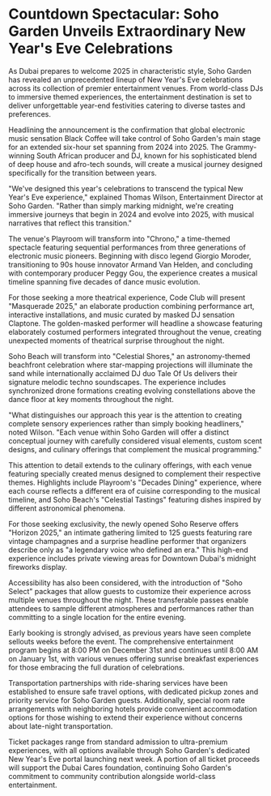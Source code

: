 # Countdown Spectacular: Soho Garden Unveils Extraordinary New Year's Eve Celebrations

As Dubai prepares to welcome 2025 in characteristic style, Soho Garden has revealed an unprecedented lineup of New Year's Eve celebrations across its collection of premier entertainment venues. From world-class DJs to immersive themed experiences, the entertainment destination is set to deliver unforgettable year-end festivities catering to diverse tastes and preferences.

Headlining the announcement is the confirmation that global electronic music sensation Black Coffee will take control of Soho Garden's main stage for an extended six-hour set spanning from 2024 into 2025. The Grammy-winning South African producer and DJ, known for his sophisticated blend of deep house and afro-tech sounds, will create a musical journey designed specifically for the transition between years.

"We've designed this year's celebrations to transcend the typical New Year's Eve experience," explained Thomas Wilson, Entertainment Director at Soho Garden. "Rather than simply marking midnight, we're creating immersive journeys that begin in 2024 and evolve into 2025, with musical narratives that reflect this transition."

The venue's Playroom will transform into "Chrono," a time-themed spectacle featuring sequential performances from three generations of electronic music pioneers. Beginning with disco legend Giorgio Moroder, transitioning to 90s house innovator Armand Van Helden, and concluding with contemporary producer Peggy Gou, the experience creates a musical timeline spanning five decades of dance music evolution.

For those seeking a more theatrical experience, Code Club will present "Masquerade 2025," an elaborate production combining performance art, interactive installations, and music curated by masked DJ sensation Claptone. The golden-masked performer will headline a showcase featuring elaborately costumed performers integrated throughout the venue, creating unexpected moments of theatrical surprise throughout the night.

Soho Beach will transform into "Celestial Shores," an astronomy-themed beachfront celebration where star-mapping projections will illuminate the sand while internationally acclaimed DJ duo Tale Of Us delivers their signature melodic techno soundscapes. The experience includes synchronized drone formations creating evolving constellations above the dance floor at key moments throughout the night.

"What distinguishes our approach this year is the attention to creating complete sensory experiences rather than simply booking headliners," noted Wilson. "Each venue within Soho Garden will offer a distinct conceptual journey with carefully considered visual elements, custom scent designs, and culinary offerings that complement the musical programming."

This attention to detail extends to the culinary offerings, with each venue featuring specially created menus designed to complement their respective themes. Highlights include Playroom's "Decades Dining" experience, where each course reflects a different era of cuisine corresponding to the musical timeline, and Soho Beach's "Celestial Tastings" featuring dishes inspired by different astronomical phenomena.

For those seeking exclusivity, the newly opened Soho Reserve offers "Horizon 2025," an intimate gathering limited to 125 guests featuring rare vintage champagnes and a surprise headline performer that organizers describe only as "a legendary voice who defined an era." This high-end experience includes private viewing areas for Downtown Dubai's midnight fireworks display.

Accessibility has also been considered, with the introduction of "Soho Select" packages that allow guests to customize their experience across multiple venues throughout the night. These transferable passes enable attendees to sample different atmospheres and performances rather than committing to a single location for the entire evening.

Early booking is strongly advised, as previous years have seen complete sellouts weeks before the event. The comprehensive entertainment program begins at 8:00 PM on December 31st and continues until 8:00 AM on January 1st, with various venues offering sunrise breakfast experiences for those embracing the full duration of celebrations.

Transportation partnerships with ride-sharing services have been established to ensure safe travel options, with dedicated pickup zones and priority service for Soho Garden guests. Additionally, special room rate arrangements with neighboring hotels provide convenient accommodation options for those wishing to extend their experience without concerns about late-night transportation.

Ticket packages range from standard admission to ultra-premium experiences, with all options available through Soho Garden's dedicated New Year's Eve portal launching next week. A portion of all ticket proceeds will support the Dubai Cares foundation, continuing Soho Garden's commitment to community contribution alongside world-class entertainment.

